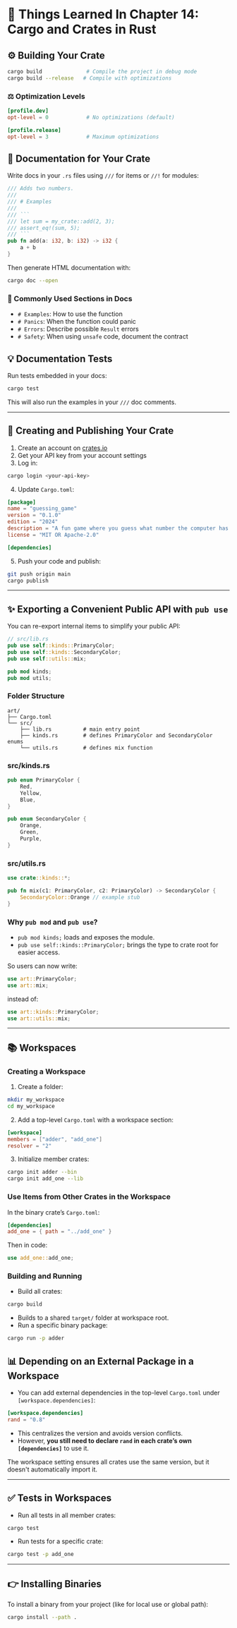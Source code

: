 # 🧠 Things Learned In Chapter 14: Cargo and Crates in Rust

## ⚙️ Building Your Crate

```bash
cargo build              # Compile the project in debug mode
cargo build --release   # Compile with optimizations
```

### ⚖️ Optimization Levels

```toml
[profile.dev]
opt-level = 0            # No optimizations (default)

[profile.release]
opt-level = 3            # Maximum optimizations
```

## 📃 Documentation for Your Crate

Write docs in your `.rs` files using `///` for items or `//!` for modules:

````rust
/// Adds two numbers.
///
/// # Examples
///
/// ```
/// let sum = my_crate::add(2, 3);
/// assert_eq!(sum, 5);
/// ```
pub fn add(a: i32, b: i32) -> i32 {
    a + b
}
````

Then generate HTML documentation with:

```bash
cargo doc --open
```

### 📄 Commonly Used Sections in Docs

* `# Examples`: How to use the function
* `# Panics`: When the function could panic
* `# Errors`: Describe possible `Result` errors
* `# Safety`: When using `unsafe` code, document the contract

## 💡 Documentation Tests

Run tests embedded in your docs:

```bash
cargo test
```

This will also run the examples in your `///` doc comments.

---

## 🚀 Creating and Publishing Your Crate

1. Create an account on [crates.io](https://crates.io)
2. Get your API key from your account settings
3. Log in:

```bash
cargo login <your-api-key>
```

4. Update `Cargo.toml`:

```toml
[package]
name = "guessing_game"
version = "0.1.0"
edition = "2024"
description = "A fun game where you guess what number the computer has chosen."
license = "MIT OR Apache-2.0"

[dependencies]
```

5. Push your code and publish:

```bash
git push origin main
cargo publish
```

---

## ✨ Exporting a Convenient Public API with `pub use`

You can re-export internal items to simplify your public API:

```rust
// src/lib.rs
pub use self::kinds::PrimaryColor;
pub use self::kinds::SecondaryColor;
pub use self::utils::mix;

pub mod kinds;
pub mod utils;
```

### Folder Structure

```
art/
├── Cargo.toml
└── src/
    ├── lib.rs          # main entry point
    ├── kinds.rs        # defines PrimaryColor and SecondaryColor enums
    └── utils.rs        # defines mix function
```

### src/kinds.rs

```rust
pub enum PrimaryColor {
    Red,
    Yellow,
    Blue,
}

pub enum SecondaryColor {
    Orange,
    Green,
    Purple,
}
```

### src/utils.rs

```rust
use crate::kinds::*;

pub fn mix(c1: PrimaryColor, c2: PrimaryColor) -> SecondaryColor {
    SecondaryColor::Orange // example stub
}
```

### Why `pub mod` and `pub use`?

* `pub mod kinds;` loads and exposes the module.
* `pub use self::kinds::PrimaryColor;` brings the type to crate root for easier access.

So users can now write:

```rust
use art::PrimaryColor;
use art::mix;
```

instead of:

```rust
use art::kinds::PrimaryColor;
use art::utils::mix;
```

---

## 📚 Workspaces

### Creating a Workspace

1. Create a folder:

```bash
mkdir my_workspace
cd my_workspace
```

2. Add a top-level `Cargo.toml` with a workspace section:

```toml
[workspace]
members = ["adder", "add_one"]
resolver = "2"
```

3. Initialize member crates:

```bash
cargo init adder --bin
cargo init add_one --lib
```

### Use Items from Other Crates in the Workspace

In the binary crate’s `Cargo.toml`:

```toml
[dependencies]
add_one = { path = "../add_one" }
```

Then in code:

```rust
use add_one::add_one;
```

### Building and Running

* Build all crates:

```bash
cargo build
```

* Builds to a shared `target/` folder at workspace root.
* Run a specific binary package:

```bash
cargo run -p adder
```

## 📊 Depending on an External Package in a Workspace

* You can add external dependencies in the top-level `Cargo.toml` under `[workspace.dependencies]`:

```toml
[workspace.dependencies]
rand = "0.8"
```

* This centralizes the version and avoids version conflicts.
* However, **you still need to declare `rand` in each crate’s own `[dependencies]`** to use it.

The workspace setting ensures all crates use the same version, but it doesn't automatically import it.

---

## ✅ Tests in Workspaces

* Run all tests in all member crates:

```bash
cargo test
```

* Run tests for a specific crate:

```bash
cargo test -p add_one
```

---

## 👉 Installing Binaries

To install a binary from your project (like for local use or global path):

```bash
cargo install --path .
```

